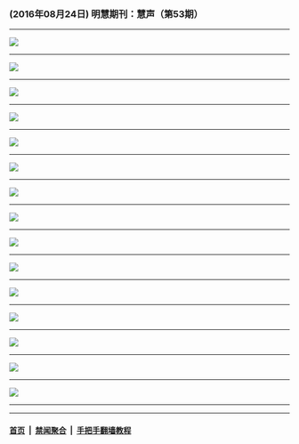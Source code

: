 ### (2016年08月24日) 明慧期刊：慧声（第53期）

---

<img src="http://qikan.minghui.org/mhqkpage/qikanimage/2016/08/23/hsh-53-read-online1.png"/><hr/>
<img src="http://qikan.minghui.org/mhqkpage/qikanimage/2016/08/23/hsh-53-read-online2.png"/><hr/>
<img src="http://qikan.minghui.org/mhqkpage/qikanimage/2016/08/23/hsh-53-read-online3.png"/><hr/>
<img src="http://qikan.minghui.org/mhqkpage/qikanimage/2016/08/23/hsh-53-read-online4.png"/><hr/>
<img src="http://qikan.minghui.org/mhqkpage/qikanimage/2016/08/23/hsh-53-read-online5.png"/><hr/>
<img src="http://qikan.minghui.org/mhqkpage/qikanimage/2016/08/23/hsh-53-read-online6.png"/><hr/>
<img src="http://qikan.minghui.org/mhqkpage/qikanimage/2016/08/23/hsh-53-read-online7.png"/><hr/>
<img src="http://qikan.minghui.org/mhqkpage/qikanimage/2016/08/23/hsh-53-read-online8.png"/><hr/>
<img src="http://qikan.minghui.org/mhqkpage/qikanimage/2016/08/23/hsh-53-read-online9.png"/><hr/>
<img src="http://qikan.minghui.org/mhqkpage/qikanimage/2016/08/23/hsh-53-read-online10.png"/><hr/>
<img src="http://qikan.minghui.org/mhqkpage/qikanimage/2016/08/23/hsh-53-read-online11.png"/><hr/>
<img src="http://qikan.minghui.org/mhqkpage/qikanimage/2016/08/23/hsh-53-read-online12.png"/><hr/>
<img src="http://qikan.minghui.org/mhqkpage/qikanimage/2016/08/23/hsh-53-read-online13.png"/><hr/>
<img src="http://qikan.minghui.org/mhqkpage/qikanimage/2016/08/23/hsh-53-read-online14.png"/><hr/>
<img src="http://qikan.minghui.org/mhqkpage/qikanimage/2016/08/23/hsh-53-read-online15.png"/><hr/>


---

#### [首页](../../../..) &nbsp;|&nbsp; [禁闻聚合](https://github.com/gfw-breaker/banned-news) &nbsp;|&nbsp; [手把手翻墙教程](https://github.com/gfw-breaker/guides) 